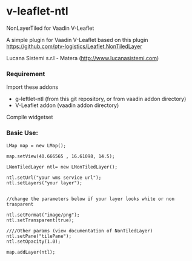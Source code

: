 # v-leaflet-ntl
NonLayerTiled for Vaadin V-Leaflet

A simple plugin for Vaadin V-Leaflet based on this plugin https://github.com/ptv-logistics/Leaflet.NonTiledLayer

Lucana Sistemi s.r.l - Matera (http://www.lucanasistemi.com)

### Requirement

Import these addons

* g-leftlet-ntl (from this git repository, or from vaadin addon directory)
* V-Leaflet addon (vaadin addon directory)

Compile widgetset


### Basic Use:
```
LMap map = new LMap();

map.setView(40.666565 , 16.61098, 14.5);

LNonTiledLayer ntl= new LNonTiledLayer();

ntl.setUrl("your wms service url");
ntl.setLayers("your layer");


//change the parameters below if your layer looks white or non trasparent

ntl.setFormat("image/png");
ntl.setTransparent(true);

////Other params (view documentation of NonTiledLayer)
ntl.setPane("tilePane");
ntl.setOpacity(1.0);

map.addLayer(ntl);
```
